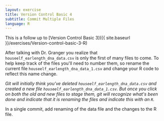 ```yaml
---
layout: exercise
title: Version Control Basic 4
subtitle: Commit Multiple Files
language: R
---
```


This is a follow up to
[Version Control Basic 3]({{ site.baseurl }}/exercises/Version-control-basic-3-R)


After talking with Dr. Granger you realize that
`houseelf_earlength_dna_data.csv` is only the first of many files to come. To
help keep track of the files you'll need to number them, so rename the current
file `houseelf_earlength_dna_data_1.csv` and change your R code to reflect this
name change.

*Git will initially think you've deleted `houseelf_earlength_dna_data.csv` and
created a new file `houseelf_earlength_dna_data_1.csv`. But once you click on
both the old and new files to stage them, git will recognize what's been done
and indicate that it is renaming the files and indicate this with an `R`.*

In a single commit, add renaming of the data file and the changes to the R file.
